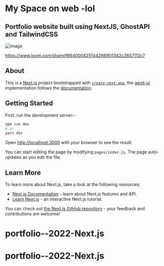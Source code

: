 # My Space on web -lol

## Portfolio website built using NextJS, GhostAPI and TailwindCSS

![image](https://user-images.githubusercontent.com/30016242/126783777-3600ac9d-db93-483f-8b7b-dff6ba373769.png)


https://www.loom.com/share/f664000425144266901342c2657112c7

## About

This is a [Next.js](https://nextjs.org/) project bootstrapped with [`create-next-app`](https://github.com/zeit/next.js/tree/canary/packages/create-next-app), the [geist-ui](https://react.geist-ui.dev/en-us/guide/introduction) implementation follows the [documentation](https://react.geist-ui.dev/en-us/guide/installation).

## Getting Started

First, run the development server:-

```bash
npm run dev
# or
yarn dev
```

Open [http://localhost:3000](http://localhost:3000) with your browser to see the result.

You can start editing the page by modifying `pages/index.js`. The page auto-updates as you edit the file.

## Learn More

To learn more about Next.js, take a look at the following resources:

- [Next.js Documentation](https://nextjs.org/docs) - learn about Next.js features and API.
- [Learn Next.js](https://nextjs.org/learn) - an interactive Next.js tutorial.

You can check out [the Next.js GitHub repository](https://github.com/zeit/next.js/) - your feedback and contributions are welcome!
# portfolio--2022-Next.js
# portfolio--2022-Next.js
